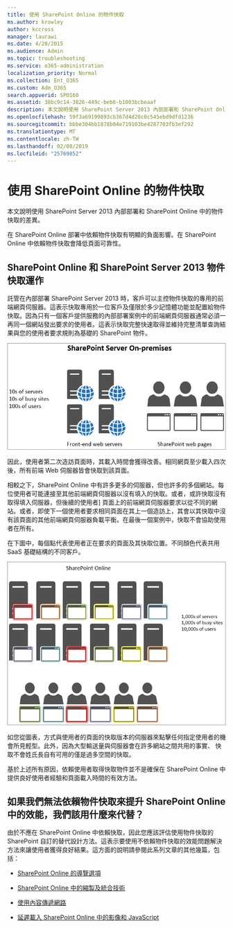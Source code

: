 ```yaml
---
title: 使用 SharePoint Online 的物件快取
ms.author: krowley
author: kccross
manager: laurawi
ms.date: 4/20/2015
ms.audience: Admin
ms.topic: troubleshooting
ms.service: o365-administration
localization_priority: Normal
ms.collection: Ent_O365
ms.custom: Adm_O365
search.appverid: SPO160
ms.assetid: 38bc9c14-3826-449c-beb6-b1003bcbeaaf
description: 本文說明使用 SharePoint Server 2013 內部部署和 SharePoint Online 中的物件快取的差異。
ms.openlocfilehash: 59f3a69199893cb367d4d28c0c545ebd9dfd1236
ms.sourcegitcommit: bbbe304bb1878b04e719103be4287703fb3ef292
ms.translationtype: MT
ms.contentlocale: zh-TW
ms.lasthandoff: 02/08/2019
ms.locfileid: "25769852"
---
```

# <a name="using-the-object-cache-with-sharepoint-online"></a>使用 SharePoint Online 的物件快取

本文說明使用 SharePoint Server 2013 內部部署和 SharePoint Online 中的物件快取的差異。
  
在 SharePoint Online 部署中依賴物件快取有明顯的負面影響。在 SharePoint Online 中依賴物件快取會降低頁面可靠性。 
  
## <a name="how-the-sharepoint-online-and-sharepoint-server-2013-object-cache-works"></a>SharePoint Online 和 SharePoint Server 2013 物件快取運作

託管在內部部署 SharePoint Server 2013 時，客戶可以主控物件快取的專用的前端網頁伺服器。這表示快取專用於一位客戶及僅限於多少記憶體功能並配置給物件快取。因為只有一個客戶提供服務的內部部署案例中的前端網頁伺服器通常必須一再同一個網站發出要求的使用者。這表示快取完整快速取得並維持完整清單查詢結果與您的使用者要求規則為基礎的 SharePoint 物件。
  
![顯示到內部部署前端網頁伺服器的流量和負載](media/a0d38b36-4909-4abb-8d4e-4930814bb3de.png)
  
因此，使用者第二次造訪頁面時，其載入時間會獲得改善。相同網頁至少載入四次後，所有前端 Web 伺服器皆會快取到該頁面。
  
相較之下，SharePoint Online 中有許多更多的伺服器，但也許多的多個網站。每位使用者可能連接至其他前端網頁伺服器以沒有填入的快取。或者，或許快取沒有取得填入伺服器，但後續的使用者] 頁面上的前端網頁伺服器要求以從不同的網站。或者，即使下一個使用者要求相同頁面在其上一個造訪上，其會以其快取中沒有該頁面的其他前端網頁伺服器負載平衡。在最後一個案例中，快取不會協助使用者在所有。
  
在下圖中，每個點代表使用者正在要求的頁面及其快取位置。不同顏色代表共用 SaaS 基礎結構的不同客戶。
  
![顯示 SharePoint Online 中的物件快取結果](media/25d04011-ef83-4cb7-9e04-a6ed490f63c3.png)
  
如您從圖表，方式與使用者的頁面的快取版本的伺服器來點擊任何指定使用者的機會所見輕型。此外，因為大型輸送量與伺服器會在許多網站之間共用的事實、 快取不會姓氏長自有可用的僅是過多空間的快取。
  
基於上述所有原因，依賴使用者取得快取物件並不是確保在 SharePoint Online 中提供良好使用者經驗和頁面載入時間的有效方法。
  
## <a name="if-we-cant-rely-on-the-object-cache-to-improve-performance-in-sharepoint-online-what-do-we-use-instead"></a>如果我們無法依賴物件快取來提升 SharePoint Online 中的效能，我們該用什麼來代替？

由於不應在 SharePoint Online 中依賴快取，因此您應該評估使用物件快取的 SharePoint 自訂的替代設計方法。這表示要使用不依賴物件快取的效能問題解決方法來讓使用者獲得良好結果。這方面的說明請參閱此系列文章的其他幾篇，包括：
  
- [SharePoint Online 的導覽選項](navigation-options-for-sharepoint-online.md)
    
- [SharePoint Online 中的縮製及統合技術](minification-and-bundling-in-sharepoint-online.md)
    
- [使用內容傳遞網路](using-content-delivery-networks-with-sharepoint-online.md)
    
- [延遲載入 SharePoint Online 中的影像和 JavaScript](delay-loading-images-and-javascript-in-sharepoint-online.md)
    

